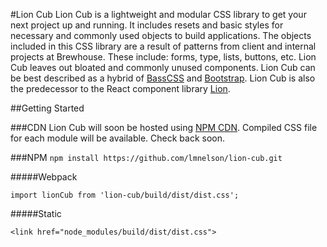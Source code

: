 #Lion Cub
Lion Cub is a lightweight and modular CSS library to get your next project up and running. It includes resets and basic styles for necessary and commonly used objects to build applications. The objects included in this CSS library are a result of patterns from client and internal projects at Brewhouse. These include: forms, type, lists, buttons, etc. Lion Cub leaves out bloated and commonly unused components. Lion Cub can be best described as a hybrid of [BassCSS](http://www.basscss.com/) and [Bootstrap](http://getbootstrap.com/). Lion Cub is also the predecessor to the React component library [Lion](https://github.com/BrewhouseTeam/lion).

##Getting Started

###CDN
Lion Cub will soon be hosted using [NPM CDN](https://npmcdn.com/#/). Compiled CSS file for each module will be available. Check back soon. 

###NPM
`npm install https://github.com/lmnelson/lion-cub.git`

#####Webpack

`import lionCub from 'lion-cub/build/dist/dist.css';`

#####Static

`<link href="node_modules/build/dist/dist.css">`
